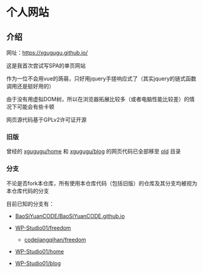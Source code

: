 # 个人网站

## 介绍

网址：<https://xgugugu.github.io/>

这是我首次尝试写SPA的单页网站

作为一位不会用vue的蒟蒻，只好用jquery手搓响应式了（其实jquery的链式函数调用还是挺好用的）

由于没有用虚拟DOM树，所以在浏览器拓展比较多（或者电脑性能比较差）的情况下可能会有些卡顿

网页源代码基于GPLv2许可证开源

### 旧版

曾经的 [xgugugu/home](https://github.com/xgugugu/home) 和 [xgugugu/blog](https://github.com/xgugugu/blog) 的网页代码已全部移至 [old](https://github.com/xgugugu/xgugugu.github.io/tree/main/old) 目录

### 分支

不论是否fork本仓库，所有使用本仓库代码（包括旧版）的仓库及其分支均被视为本仓库代码的分支

目前已知的分支有：

- [BaoSiYuanCODE/BaoSiYuanCODE.github.io](https://github.com/BaoSiYuanCODE/BaoSiYuanCODE.github.io)

- [WP-Studio01/freedom](https://github.com/WP-Studio01/freedom)

  - [codejiangqihan/freedom](https://github.com/codejiangqihan/freedom)

- [WP-Studio01/home](https://github.com/WP-Studio01/home)

- [WP-Studio01/blog](https://github.com/WP-Studio01/blog)
